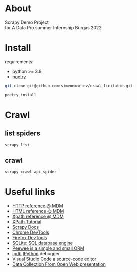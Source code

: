 # About
Scrapy Demo Project  
for A Data Pro summer Internship Burgas 2022
# Install
requirements:
- python >= 3.9
- [poetry](https://python-poetry.org)
```bash
git clone git@github.com:simeonmartev/crawl_licitatie.git

poetry install
```

# Crawl

## list spiders
```bash
scrapy list
```

## crawl
```bash
scrapy crawl api_spider
```

# Useful links
- [HTTP reference @ MDM](https://developer.mozilla.org/en-US/docs/Web/HTTP)
- [HTML reference @ MDM](https://developer.mozilla.org/en-US/docs/Web/HTML)
- [Xpath reference @ MDM](https://developer.mozilla.org/en-US/docs/Web/XPath)
- [XPath Tutorial](https://www.w3schools.com/xml/xpath_intro.asp)
- [Scrapy Docs](https://docs.scrapy.org/en/latest/index.html)
- [Chrome DevTools](https://developer.chrome.com/docs/devtools/overview/)
- [Firefox DevTools](https://firefox-dev.tools)
- [SQLite: SQL database engine](https://www.sqlite.org/index.html)
- [Peewee is a simple and small ORM](http://docs.peewee-orm.com/en/latest/)
- [ipdb](https://github.com/gotcha/ipdb) [IPython](http://ipython.org) debugger
- [Visual Studio Code](https://code.visualstudio.com)  a source-code editor
- [Data Collection From Open Web presentation](https://docs.google.com/presentation/d/1MqJKjupMIxKKVkwXwSOpx1iEgq3ACH7k39SclkjDWik/edit?usp=sharing)